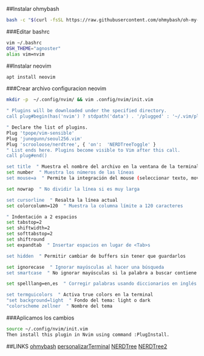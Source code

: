 ##Instalar ohmybash
```bash
bash -c "$(curl -fsSL https://raw.githubusercontent.com/ohmybash/oh-my-bash/master/tools/install.sh)"
```
###Editar bashrc
```bash
vim ~/.bashrc
OSH_THEME="agnoster"
alias vim=nvim
```
##Instalar neovim
```bash
apt install neovim
```
###Crear archivo configuracion neovim
```bash
mkdir -p  ~/.config/nvim/ && vim .config/nvim/init.vim 
```
```bash
" Plugins will be downloaded under the specified directory.
call plug#begin(has('nvim') ? stdpath('data') . '/plugged' : '~/.vim/plugged')

" Declare the list of plugins.
Plug 'tpope/vim-sensible'
Plug 'junegunn/seoul256.vim'
Plug 'scrooloose/nerdtree', { 'on':  'NERDTreeToggle' }
" List ends here. Plugins become visible to Vim after this call.
call plug#end()

set title  " Muestra el nombre del archivo en la ventana de la terminal
set number  " Muestra los números de las líneas
set mouse=a  " Permite la integración del mouse (seleccionar texto, mover el cursor)

set nowrap  " No dividir la línea si es muy larga

set cursorline  " Resalta la línea actual
set colorcolumn=120  " Muestra la columna límite a 120 caracteres

" Indentación a 2 espacios
set tabstop=2
set shiftwidth=2
set softtabstop=2
set shiftround
set expandtab  " Insertar espacios en lugar de <Tab>s

set hidden  " Permitir cambiar de buffers sin tener que guardarlos

set ignorecase  " Ignorar mayúsculas al hacer una búsqueda
set smartcase  " No ignorar mayúsculas si la palabra a buscar contiene mayúsculas

set spelllang=en,es  " Corregir palabras usando diccionarios en inglés y español

set termguicolors  " Activa true colors en la terminal
"set background=light  " Fondo del tema: light o dark
"colorscheme zellner  " Nombre del tema

```
###Aplicamos los cambios
```bash
source ~/.config/nvim/init.vim
Then install this plugin in Nvim using command :PlugInstall.
```

##LINKS
[ohmybash](https://ohmybash.nntoan.com/)
[personalizarTerminal](https://www.edevars.com/blog/personalizar-terminal)
[NERDTree](https://jdhao.github.io/2018/09/10/nerdtree_usage/)
[NERDTree2](https://github.com/preservim/nerdtree)


